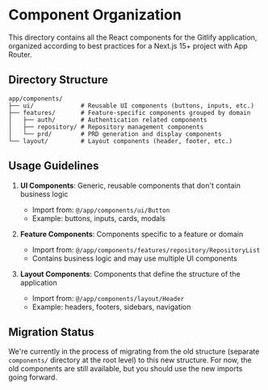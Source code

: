 # Component Organization

This directory contains all the React components for the Gitlify application, organized according to best practices for a Next.js 15+ project with App Router.

## Directory Structure

```
app/components/
├── ui/             # Reusable UI components (buttons, inputs, etc.)
├── features/       # Feature-specific components grouped by domain
│   ├── auth/       # Authentication related components
│   ├── repository/ # Repository management components
│   └── prd/        # PRD generation and display components
└── layout/         # Layout components (header, footer, etc.)
```

## Usage Guidelines

1. **UI Components**: Generic, reusable components that don't contain business logic

   - Import from: `@/app/components/ui/Button`
   - Example: buttons, inputs, cards, modals

2. **Feature Components**: Components specific to a feature or domain

   - Import from: `@/app/components/features/repository/RepositoryList`
   - Contains business logic and may use multiple UI components

3. **Layout Components**: Components that define the structure of the application
   - Import from: `@/app/components/layout/Header`
   - Example: headers, footers, sidebars, navigation

## Migration Status

We're currently in the process of migrating from the old structure (separate `components/` directory at the root level) to this new structure. For now, the old components are still available, but you should use the new imports going forward.

